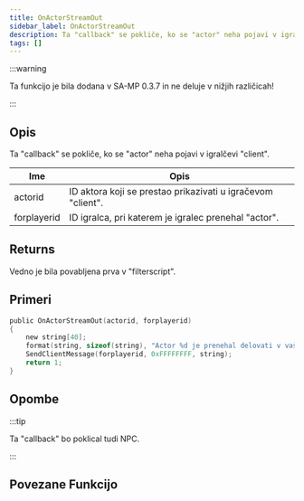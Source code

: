 ```yaml
---
title: OnActorStreamOut
sidebar_label: OnActorStreamOut
description: Ta "callback" se pokliče, ko se "actor" neha pojavi v igralčevi "client".
tags: []
---
```


:::warning

Ta funkcijo je bila dodana v SA-MP 0.3.7 in ne deluje v nižjih različicah!

:::

## Opis

Ta "callback" se pokliče, ko se "actor" neha pojavi v igralčevi "client".

| Ime         | Opis                                                        |
| ----------- | ----------------------------------------------------------- |
| actorid     | ID aktora koji se prestao prikazivati u igračevom "client". |
| forplayerid | ID igralca, pri katerem je igralec prenehal "actor".        |

## Returns

Vedno je bila povabljena prva v "filterscript".

## Primeri

```c
public OnActorStreamOut(actorid, forplayerid)
{
    new string[40];
    format(string, sizeof(string), "Actor %d je prenehal delovati v vaši "client".", actorid);
    SendClientMessage(forplayerid, 0xFFFFFFFF, string);
    return 1;
}
```

## Opombe

:::tip

Ta "callback" bo poklical tudi NPC.

:::

## Povezane Funkcijo
